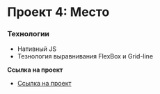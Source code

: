 # Проект 4: Место

### Технологии

* Нативный JS 
* Тезнология выравнивания FlexBox и Grid-line 

**Ссылка на проект**

* [Ссылка на проект](https://georgi12.github.io/mesto/)


